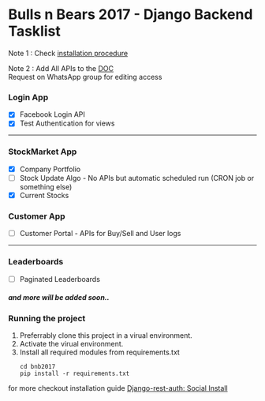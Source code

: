 # Bulls n Bears 2017 - Django Backend Tasklist

Note 1 : Check [installation procedure](#running-the-project)

Note 2 : Add All APIs to the [DOC](https://docs.google.com/spreadsheets/d/13Xr8QN_T2aFtqJ494EZ3Ri-JoE16ndxA-wBZCw4OrrY/edit?usp=sharing) <br>
Request on WhatsApp group for editing access

### Login App
- [x] Facebook Login API
- [x] Test Authentication for views	

---

### StockMarket App
- [x] Company Portfolio
- [ ] Stock Update Algo - No APIs but automatic scheduled run (CRON job or something else)
- [x] Current Stocks

### Customer App
- [ ] Customer Portal - APIs for Buy/Sell and User logs

---
### Leaderboards
- [ ] Paginated Leaderboards


##### and more will be added soon..


### Running the project
1. Preferrably clone this project in a virual environment.
2. Activate the virual environment.
3. Install all required modules from requirements.txt
	```shell
	cd bnb2017
	pip install -r requirements.txt   
	```
for more checkout installation guide [Django-rest-auth: Social Install](https://django-rest-auth.readthedocs.io/en/latest/installation.html)
